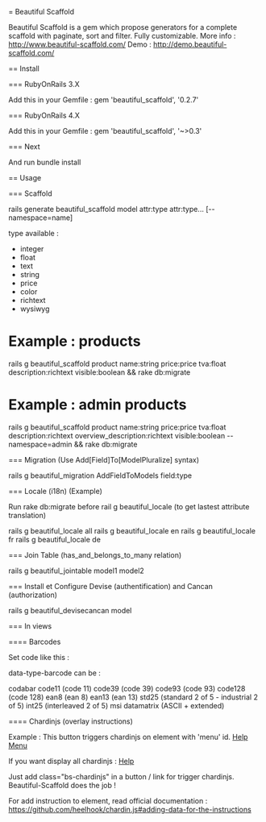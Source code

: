 = Beautiful Scaffold

Beautiful Scaffold is a gem which propose generators for a complete scaffold with paginate, sort and filter.
Fully customizable.
More info : http://www.beautiful-scaffold.com/
Demo : http://demo.beautiful-scaffold.com/

== Install

=== RubyOnRails 3.X

Add this in your Gemfile :
gem 'beautiful_scaffold', '0.2.7'

=== RubyOnRails 4.X

Add this in your Gemfile :
gem 'beautiful_scaffold', '~>0.3'

=== Next

And run
bundle install

== Usage

=== Scaffold

rails generate beautiful_scaffold model attr:type attr:type... [--namespace=name]

type available :
* integer
* float
* text
* string
* price
* color
* richtext
* wysiwyg

# Example : products
rails g beautiful_scaffold product name:string price:price tva:float description:richtext visible:boolean && rake db:migrate

# Example : admin products
rails g beautiful_scaffold product name:string price:price tva:float description:richtext overview_description:richtext visible:boolean --namespace=admin && rake db:migrate

=== Migration (Use Add[Field]To[ModelPluralize] syntax)

rails g beautiful_migration AddFieldToModels field:type

=== Locale (i18n) (Example)

Run rake db:migrate before rail g beautiful_locale (to get lastest attribute translation)

rails g beautiful_locale all
rails g beautiful_locale en
rails g beautiful_locale fr
rails g beautiful_locale de

=== Join Table (has_and_belongs_to_many relation)

rails g beautiful_jointable model1 model2

=== Install et Configure Devise (authentification) and Cancan (authorization)

rails g beautiful_devisecancan model

=== In views

==== Barcodes

Set code like this :
<span class="barcode" data-barcode="1234567890128" data-type-barcode="ean13"></span>

data-type-barcode can be :

codabar
code11 (code 11)
code39 (code 39)
code93 (code 93)
code128 (code 128)
ean8 (ean 8)
ean13 (ean 13)
std25 (standard 2 of 5 - industrial 2 of 5)
int25 (interleaved 2 of 5)
msi
datamatrix (ASCII + extended)

==== Chardinjs (overlay instructions)

Example : This button triggers chardinjs on element with 'menu' id.
<a href="#" class="bs-chardinjs" data-selector="#menu">Help Menu</a>

If you want display all chardinjs :
<a href="#" class="bs-chardinjs" data-selector="body">Help</a>

Just add class="bs-chardinjs" in a button / link for trigger chardinjs. Beautiful-Scaffold does the job !

For add instruction to element, read official documentation : https://github.com/heelhook/chardin.js#adding-data-for-the-instructions
